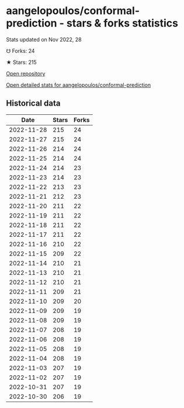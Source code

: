 # aangelopoulos/conformal-prediction - stars & forks statistics

Stats updated on Nov 2022, 28

☋ Forks: 24

★ Stars: 215

[Open repository](https://github.com/aangelopoulos/conformal-prediction)

[Open detailed stats for aangelopoulos/conformal-prediction](https://reviewgithub.com/rep/aangelopoulos/conformal-prediction)

## Historical data
| Date | Stars | Forks |
|------|-------|-------|
| 2022-11-28 | 215 | 24 | 
| 2022-11-27 | 215 | 24 | 
| 2022-11-26 | 214 | 24 | 
| 2022-11-25 | 214 | 24 | 
| 2022-11-24 | 214 | 23 | 
| 2022-11-23 | 214 | 23 | 
| 2022-11-22 | 213 | 23 | 
| 2022-11-21 | 212 | 23 | 
| 2022-11-20 | 211 | 22 | 
| 2022-11-19 | 211 | 22 | 
| 2022-11-18 | 211 | 22 | 
| 2022-11-17 | 211 | 22 | 
| 2022-11-16 | 210 | 22 | 
| 2022-11-15 | 209 | 22 | 
| 2022-11-14 | 210 | 21 | 
| 2022-11-13 | 210 | 21 | 
| 2022-11-12 | 210 | 21 | 
| 2022-11-11 | 209 | 21 | 
| 2022-11-10 | 209 | 20 | 
| 2022-11-09 | 209 | 19 | 
| 2022-11-08 | 209 | 19 | 
| 2022-11-07 | 208 | 19 | 
| 2022-11-06 | 208 | 19 | 
| 2022-11-05 | 208 | 19 | 
| 2022-11-04 | 208 | 19 | 
| 2022-11-03 | 207 | 19 | 
| 2022-11-02 | 207 | 19 | 
| 2022-10-31 | 207 | 19 | 
| 2022-10-30 | 206 | 19 | 

